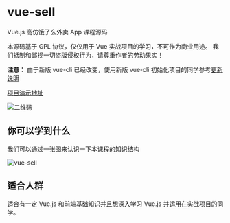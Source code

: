 # vue-sell
Vue.js 高仿饿了么外卖 App 课程源码

本源码基于 GPL 协议，仅仅用于 Vue 实战项目的学习，不可作为商业用途。
我们抵制和鄙视一切盗版侵权行为，请尊重作者的劳动果实！

**注意：** 由于新版 vue-cli 已经改变，使用新版 vue-cli 初始化项目的同学参考[更新说明](https://github.com/ustbhuangyi/vue-sell/blob/master/update.md)

[项目演示地址](http://ustbhuangyi.com/sell/)

![二维码](https://qr.api.cli.im/qr?data=http%253A%252F%252Fustbhuangyi.com%252Fsell%252F%2523%252Fgoods&level=H&transparent=false&bgcolor=%23ffffff&forecolor=%23000000&blockpixel=12&marginblock=1&logourl=&size=280&kid=cliim&key=686203a49c4613080b5b3004323ff977)

## 你可以学到什么
我们可以通过一张图来认识一下本课程的知识结构

![vue-sell](https://webapp.didistatic.com/static/webapp/shield/vue-sell.png)

## 适合人群
适合有一定 Vue.js 和前端基础知识并且想深入学习 Vue.js 并运用在实战项目的同学。
